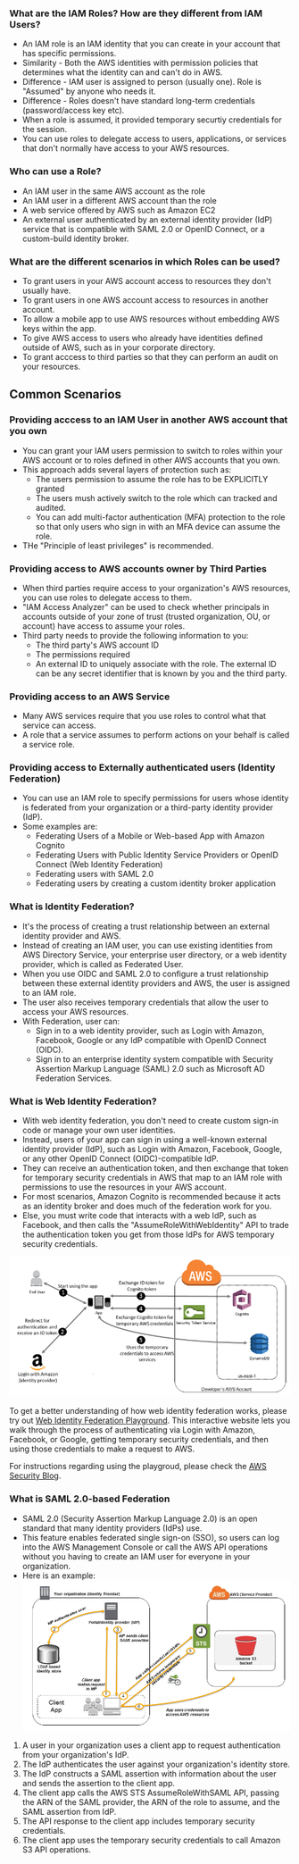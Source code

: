 ### What are the IAM Roles? How are they different from IAM Users?
* An IAM role is an IAM identity that you can create in your account that has specific permissions.
* Similarity - Both the AWS identities with permission policies that determines what the identity can and can't do in AWS.
* Difference - IAM user is assigned to person (usually one). Role is "Assumed" by anyone who needs it.
* Difference - Roles doesn't have standard long-term credentials (password/access key etc).
* When a role is assumed, it provided temporary securtiy credentials for the session.
* You can use roles to delegate access to users, applications, or services that don't normally have access to your AWS resources.

### Who can use a Role?
* An IAM user in the same AWS account as the role
* An IAM user in a different AWS account than the role
* A web service offered by AWS such as Amazon EC2
* An external user authenticated by an external identity provider (IdP) service that is compatible with SAML 2.0 or OpenID Connect, or a custom-build identity broker.

### What are the different scenarios in which Roles can be used?
* To grant users in your AWS account access to resources they don't usually have.
* To grant users in one AWS account access to resources in another account.
* To allow a mobile app to use AWS resources without embedding AWS keys within the app.
* To give AWS access to users who already have identities defined outside of AWS, such as in your corporate directory.
* To grant acccess to third parties so that they can perform an audit on your resources.

## Common Scenarios

### Providing acccess to an IAM User in another AWS account that you own
* You can grant your IAM users permission to switch to roles within your AWS account or to roles defined in other AWS accounts that you own.
* This approach adds several layers of protection such as:
  * The users permission to assume the role has to be EXPLICITLY granted
  * The users mush actively switch to the role which can tracked and audited.
  * You can add multi-factor authentication (MFA) protection to the role so that only users who sign in with an MFA device can assume the role.
* THe "Principle of least privileges" is recommended.

### Providing access to AWS accounts owner by Third Parties
* When third parties require access to your organization's AWS resources, you can use roles to delegate access to them.
* "IAM Access Analyzer" can be used to check whether principals in accounts outside of your zone of trust (trusted organization, OU, or account) have access to assume your roles.
* Third party needs to provide the following information to you:
  * The third party's AWS account ID
  * The permissions required
  * An external ID to uniquely associate with the role. The external ID can be any secret identifier that is known by you and the third party.
  
### Providing access to an AWS Service
* Many AWS services require that you use roles to control what that service can access.
* A role that a service assumes to perform actions on your behalf is called a service role.

### Providing access to Externally authenticated users (Identity Federation)
* You can use an IAM role to specify permissions for users whose identity is federated from your organization or a third-party identity provider (IdP).
* Some examples are:
  * Federating Users of a Mobile or Web-based App with Amazon Cognito
  * Federating Users with Public Identity Service Providers or OpenID Connect (Web Identity Federation)
  * Federating users with SAML 2.0
  * Federating users by creating a custom identity broker application

### What is Identity Federation?
* It's the process of creating a trust relationship between an external identity provider and AWS.
* Instead of creating an IAM user, you can use existing identities from AWS Directory Service, your enterprise user directory, or a web identity provider, which is called as Federated User.
* When you use OIDC and SAML 2.0 to configure a trust relationship between these external identity providers and AWS, the user is assigned to an IAM role.
* The user also receives temporary credentials that allow the user to access your AWS resources.
* With Federation, user can:
  * Sign in to a web identity provider, such as Login with Amazon, Facebook, Google or any IdP compatible with OpenID Connect (OIDC).
  * Sign in to an enterprise identity system compatible with Security Assertion Markup Language (SAML) 2.0 such as Microsoft AD Federation Services.
  
### What is Web Identity Federation?
* With web identity federation, you don't need to create custom sign-in code or manage your own user identities.
*  Instead, users of your app can sign in using a well-known external identity provider (IdP), such as Login with Amazon, Facebook, Google, or any other OpenID Connect (OIDC)-compatible IdP.
* They can receive an authentication token, and then exchange that token for temporary security credentials in AWS that map to an IAM role with permissions to use the resources in your AWS account.
* For most scenarios, Amazon Cognito is recommended because it acts as an identity broker and does much of the federation work for you.
* Else, you must write code that interacts with a web IdP, such as Facebook, and then calls the "AssumeRoleWithWebIdentity" API to trade the authentication token you get from those IdPs for AWS temporary security credentials.

![Image1](https://github.com/promisinganuj/cloud/blob/master/AWS/IAM/mobile-app-web-identity-federation.png)

To get a better understanding of how web identity federation works, please try out [Web Identity Federation Playground](https://web-identity-federation-playground.s3.amazonaws.com/index.html). This interactive website lets you walk through the process of authenticating via Login with Amazon, Facebook, or Google, getting temporary security credentials, and then using those credentials to make a request to AWS.

For instructions regarding using the playgroud, please check the [AWS Security Blog](https://aws.amazon.com/blogs/security/new-playground-app-to-explore-web-identity-federation-with-amazon-facebook-and-google/).

### What is SAML 2.0-based Federation
* SAML 2.0 (Security Assertion Markup Language 2.0) is an open standard that many identity providers (IdPs) use.
* This feature enables federated single sign-on (SSO), so users can log into the AWS Management Console or call the AWS API operations without you having to create an IAM user for everyone in your organization.
* Here is an example:
![Image1](https://github.com/promisinganuj/cloud/blob/master/AWS/IAM/saml-based-federation.png)

1. A user in your organization uses a client app to request authentication from your organization's IdP.
2. The IdP authenticates the user against your organization's identity store.
3. The IdP constructs a SAML assertion with information about the user and sends the assertion to the client app.
4. The client app calls the AWS STS AssumeRoleWithSAML API, passing the ARN of the SAML provider, the ARN of the role to assume, and the SAML assertion from IdP.
5. The API response to the client app includes temporary security credentials.
6. The client app uses the temporary security credentials to call Amazon S3 API operations.
